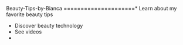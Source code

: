 Beauty-Tips-by-Bianca
=====================* Learn about my favorite beauty tips
* Discover beauty technology
* See videos 
* 
